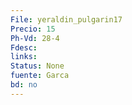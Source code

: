 ```yaml
---
File: yeraldin_pulgarin17
Precio: 15
Ph-Vd: 28-4
Fdesc: 
links: 
Status: None
fuente: Garca
bd: no
---
```


